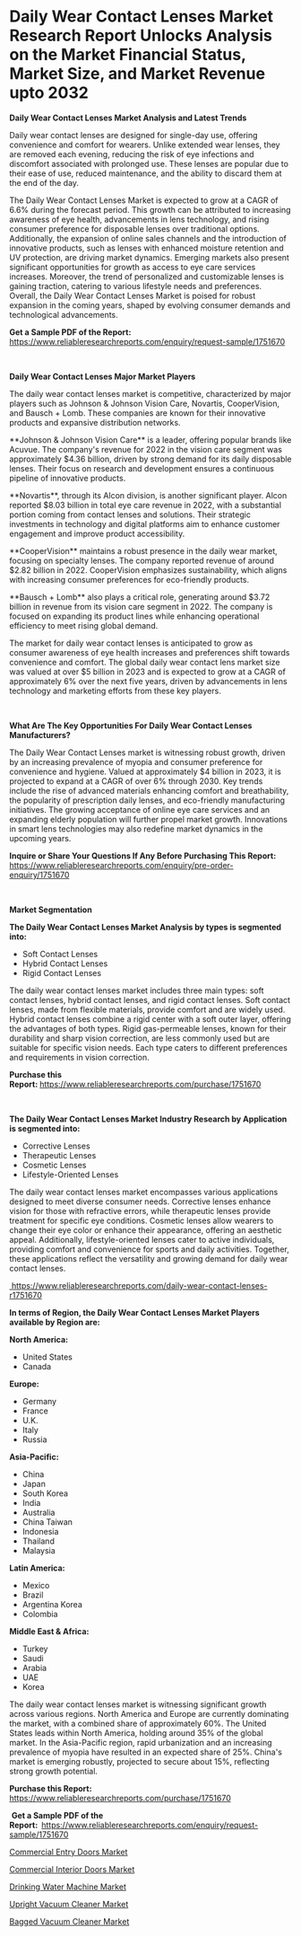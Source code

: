 <p><h1>Daily Wear Contact Lenses Market Research Report Unlocks Analysis on the Market Financial Status, Market Size, and Market Revenue upto 2032</h1></p><p><strong>Daily Wear Contact Lenses Market Analysis and Latest Trends</strong></p>
<p><p>Daily wear contact lenses are designed for single-day use, offering convenience and comfort for wearers. Unlike extended wear lenses, they are removed each evening, reducing the risk of eye infections and discomfort associated with prolonged use. These lenses are popular due to their ease of use, reduced maintenance, and the ability to discard them at the end of the day.</p><p>The Daily Wear Contact Lenses Market is expected to grow at a CAGR of 6.6% during the forecast period. This growth can be attributed to increasing awareness of eye health, advancements in lens technology, and rising consumer preference for disposable lenses over traditional options. Additionally, the expansion of online sales channels and the introduction of innovative products, such as lenses with enhanced moisture retention and UV protection, are driving market dynamics. Emerging markets also present significant opportunities for growth as access to eye care services increases. Moreover, the trend of personalized and customizable lenses is gaining traction, catering to various lifestyle needs and preferences. Overall, the Daily Wear Contact Lenses Market is poised for robust expansion in the coming years, shaped by evolving consumer demands and technological advancements.</p></p>
<p><strong>Get a Sample PDF of the Report:&nbsp;</strong> <a href="https://www.reliableresearchreports.com/enquiry/request-sample/1751670?utm_campaign=28&utm_medium=2&utm_source=Github&utm_content=ia&utm_term=07022025&utm_id=daily-wear-contact-lenses">https://www.reliableresearchreports.com/enquiry/request-sample/1751670</a></p>
<p>&nbsp;</p>
<p><strong>Daily Wear Contact Lenses Major Market Players</strong></p>
<p><p>The daily wear contact lenses market is competitive, characterized by major players such as Johnson & Johnson Vision Care, Novartis, CooperVision, and Bausch + Lomb. These companies are known for their innovative products and expansive distribution networks.</p><p>**Johnson & Johnson Vision Care** is a leader, offering popular brands like Acuvue. The company's revenue for 2022 in the vision care segment was approximately $4.36 billion, driven by strong demand for its daily disposable lenses. Their focus on research and development ensures a continuous pipeline of innovative products.</p><p>**Novartis**, through its Alcon division, is another significant player. Alcon reported $8.03 billion in total eye care revenue in 2022, with a substantial portion coming from contact lenses and solutions. Their strategic investments in technology and digital platforms aim to enhance customer engagement and improve product accessibility.</p><p>**CooperVision** maintains a robust presence in the daily wear market, focusing on specialty lenses. The company reported revenue of around $2.82 billion in 2022. CooperVision emphasizes sustainability, which aligns with increasing consumer preferences for eco-friendly products.</p><p>**Bausch + Lomb** also plays a critical role, generating around $3.72 billion in revenue from its vision care segment in 2022. The company is focused on expanding its product lines while enhancing operational efficiency to meet rising global demand.</p><p>The market for daily wear contact lenses is anticipated to grow as consumer awareness of eye health increases and preferences shift towards convenience and comfort. The global daily wear contact lens market size was valued at over $5 billion in 2023 and is expected to grow at a CAGR of approximately 6% over the next five years, driven by advancements in lens technology and marketing efforts from these key players.</p></p>
<p>&nbsp;</p>
<p><strong>What Are The Key Opportunities For Daily Wear Contact Lenses Manufacturers?</strong></p>
<p><p>The Daily Wear Contact Lenses market is witnessing robust growth, driven by an increasing prevalence of myopia and consumer preference for convenience and hygiene. Valued at approximately $4 billion in 2023, it is projected to expand at a CAGR of over 6% through 2030. Key trends include the rise of advanced materials enhancing comfort and breathability, the popularity of prescription daily lenses, and eco-friendly manufacturing initiatives. The growing acceptance of online eye care services and an expanding elderly population will further propel market growth. Innovations in smart lens technologies may also redefine market dynamics in the upcoming years.</p></p>
<p><strong>Inquire or Share Your Questions If Any Before Purchasing This Report:</strong> <a href="https://www.reliableresearchreports.com/enquiry/pre-order-enquiry/1751670?utm_campaign=28&utm_medium=2&utm_source=Github&utm_content=ia&utm_term=07022025&utm_id=daily-wear-contact-lenses">https://www.reliableresearchreports.com/enquiry/pre-order-enquiry/1751670</a></p>
<p>&nbsp;</p>
<p><strong>Market Segmentation</strong></p>
<p><strong>The Daily Wear Contact Lenses Market Analysis by types is segmented into:</strong></p>
<p><ul><li>Soft Contact Lenses</li><li>Hybrid Contact Lenses</li><li>Rigid Contact Lenses</li></ul></p>
<p><p>The daily wear contact lenses market includes three main types: soft contact lenses, hybrid contact lenses, and rigid contact lenses. Soft contact lenses, made from flexible materials, provide comfort and are widely used. Hybrid contact lenses combine a rigid center with a soft outer layer, offering the advantages of both types. Rigid gas-permeable lenses, known for their durability and sharp vision correction, are less commonly used but are suitable for specific vision needs. Each type caters to different preferences and requirements in vision correction.</p></p>
<p><strong>Purchase this Report:&nbsp;</strong><a href="https://www.reliableresearchreports.com/purchase/1751670?utm_campaign=28&utm_medium=2&utm_source=Github&utm_content=ia&utm_term=07022025&utm_id=daily-wear-contact-lenses">https://www.reliableresearchreports.com/purchase/1751670</a></p>
<p>&nbsp;</p>
<p><strong>The Daily Wear Contact Lenses Market Industry Research by Application is segmented into:</strong></p>
<p><ul><li>Corrective Lenses</li><li>Therapeutic Lenses</li><li>Cosmetic Lenses</li><li>Lifestyle-Oriented Lenses</li></ul></p>
<p><p>The daily wear contact lenses market encompasses various applications designed to meet diverse consumer needs. Corrective lenses enhance vision for those with refractive errors, while therapeutic lenses provide treatment for specific eye conditions. Cosmetic lenses allow wearers to change their eye color or enhance their appearance, offering an aesthetic appeal. Additionally, lifestyle-oriented lenses cater to active individuals, providing comfort and convenience for sports and daily activities. Together, these applications reflect the versatility and growing demand for daily wear contact lenses.</p></p>
<p><a href="https://www.reliableresearchreports.com/daily-wear-contact-lenses-r1751670?utm_campaign=28&utm_medium=2&utm_source=Github&utm_content=ia&utm_term=07022025&utm_id=daily-wear-contact-lenses">&nbsp;https://www.reliableresearchreports.com/daily-wear-contact-lenses-r1751670</a></p>
<p><strong>In terms of Region, the Daily Wear Contact Lenses Market Players available by Region are:</strong></p>
<p>
    <p> <strong> North America: </strong>
        <ul>
            <li>United States</li>
            <li>Canada</li>
        </ul>
        </p> 
    <p> <strong> Europe: </strong>
        <ul>
            <li>Germany</li>
            <li>France</li>
            <li>U.K.</li>
            <li>Italy</li>
            <li>Russia</li>
        </ul>
        </p> 
    <p> <strong> Asia-Pacific: </strong>
        <ul>
            <li>China</li>
            <li>Japan</li>
            <li>South Korea</li>
            <li>India</li>
            <li>Australia</li>
            <li>China Taiwan</li>
            <li>Indonesia</li>
            <li>Thailand</li>
            <li>Malaysia</li>
        </ul>
        </p> 
    <p> <strong> Latin America: </strong>
        <ul>
            <li>Mexico</li>
            <li>Brazil</li>
            <li>Argentina Korea</li>
            <li>Colombia</li>
        </ul>
        </p> 
    <p> <strong> Middle East & Africa: </strong>
        <ul>
            <li>Turkey</li>
            <li>Saudi</li>
            <li>Arabia</li>
            <li>UAE</li>
            <li>Korea</li>
        </ul>
    </p>
    </p>
<p><p>The daily wear contact lenses market is witnessing significant growth across various regions. North America and Europe are currently dominating the market, with a combined share of approximately 60%. The United States leads within North America, holding around 35% of the global market. In the Asia-Pacific region, rapid urbanization and an increasing prevalence of myopia have resulted in an expected share of 25%. China's market is emerging robustly, projected to secure about 15%, reflecting strong growth potential.</p></p>
<p><strong>Purchase this Report: </strong><a href="https://www.reliableresearchreports.com/purchase/1751670?utm_campaign=28&utm_medium=2&utm_source=Github&utm_content=ia&utm_term=07022025&utm_id=daily-wear-contact-lenses">https://www.reliableresearchreports.com/purchase/1751670</a></p>
<p>&nbsp;<strong>Get a Sample PDF of the Report:&nbsp;&nbsp;</strong><a href="https://www.reliableresearchreports.com/enquiry/request-sample/1751670?utm_campaign=28&utm_medium=2&utm_source=Github&utm_content=ia&utm_term=07022025&utm_id=daily-wear-contact-lenses">https://www.reliableresearchreports.com/enquiry/request-sample/1751670</a></p>
<p><strong></strong></p>
<p><p><a href="https://github.com/curinbucan9/Market-Research-Report-List-1/blob/main/commercial-entry-doors-market.md?utm_campaign=28&utm_medium=2&utm_source=Github&utm_content=ia&utm_term=07022025&utm_id=daily-wear-contact-lenses">Commercial Entry Doors Market</a></p><p><a href="https://github.com/boitafbg/Market-Research-Report-List-1/blob/main/commercial-interior-doors-market.md?utm_campaign=28&utm_medium=2&utm_source=Github&utm_content=ia&utm_term=07022025&utm_id=daily-wear-contact-lenses">Commercial Interior Doors Market</a></p><p><a href="https://github.com/qetelosooya/Market-Research-Report-List-1/blob/main/drinking-water-machine-market.md?utm_campaign=28&utm_medium=2&utm_source=Github&utm_content=ia&utm_term=07022025&utm_id=daily-wear-contact-lenses">Drinking Water Machine Market</a></p><p><a href="https://github.com/zanoligarav/Market-Research-Report-List-1/blob/main/upright-vacuum-cleaner-market.md?utm_campaign=28&utm_medium=2&utm_source=Github&utm_content=ia&utm_term=07022025&utm_id=daily-wear-contact-lenses">Upright Vacuum Cleaner Market</a></p><p><a href="https://github.com/haaszgettre6/Market-Research-Report-List-1/blob/main/bagged-vacuum-cleaner-market.md?utm_campaign=28&utm_medium=2&utm_source=Github&utm_content=ia&utm_term=07022025&utm_id=daily-wear-contact-lenses">Bagged Vacuum Cleaner Market</a></p></p>
